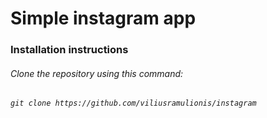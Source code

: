 # Simple instagram app

<h3>Installation instructions</h3>

<h6>Clone the repository using this command:<h6>
<code>git clone https://github.com/viliusramulionis/instagram</code>